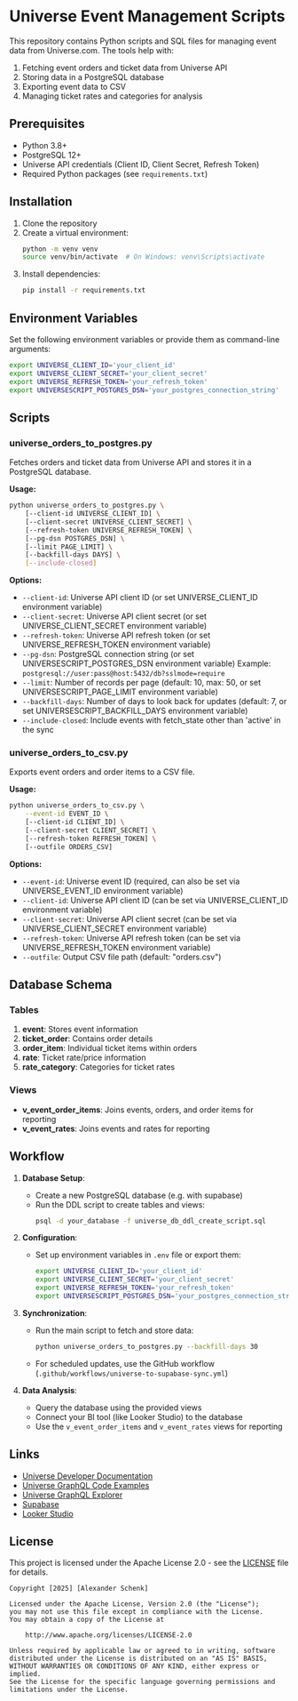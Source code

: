 # Universe Event Management Scripts

This repository contains Python scripts and SQL files for managing event data from Universe.com. The tools help with:

1. Fetching event orders and ticket data from Universe API
2. Storing data in a PostgreSQL database
3. Exporting event data to CSV
4. Managing ticket rates and categories for analysis

## Prerequisites

- Python 3.8+
- PostgreSQL 12+
- Universe API credentials (Client ID, Client Secret, Refresh Token)
- Required Python packages (see `requirements.txt`)

## Installation

1. Clone the repository
2. Create a virtual environment:
   ```bash
   python -m venv venv
   source venv/bin/activate  # On Windows: venv\Scripts\activate
   ```
3. Install dependencies:
   ```bash
   pip install -r requirements.txt
   ```

## Environment Variables

Set the following environment variables or provide them as command-line arguments:

```bash
export UNIVERSE_CLIENT_ID='your_client_id'
export UNIVERSE_CLIENT_SECRET='your_client_secret'
export UNIVERSE_REFRESH_TOKEN='your_refresh_token'
export UNIVERSESCRIPT_POSTGRES_DSN='your_postgres_connection_string'
```

## Scripts

### universe_orders_to_postgres.py

Fetches orders and ticket data from Universe API and stores it in a PostgreSQL database.

**Usage:**
```bash
python universe_orders_to_postgres.py \
    [--client-id UNIVERSE_CLIENT_ID] \
    [--client-secret UNIVERSE_CLIENT_SECRET] \
    [--refresh-token UNIVERSE_REFRESH_TOKEN] \
    [--pg-dsn POSTGRES_DSN] \
    [--limit PAGE_LIMIT] \
    [--backfill-days DAYS] \
    [--include-closed]
```

**Options:**
- `--client-id`: Universe API client ID (or set UNIVERSE_CLIENT_ID environment variable)
- `--client-secret`: Universe API client secret (or set UNIVERSE_CLIENT_SECRET environment variable)
- `--refresh-token`: Universe API refresh token (or set UNIVERSE_REFRESH_TOKEN environment variable)
- `--pg-dsn`: PostgreSQL connection string (or set UNIVERSESCRIPT_POSTGRES_DSN environment variable)
  Example: `postgresql://user:pass@host:5432/db?sslmode=require`
- `--limit`: Number of records per page (default: 10, max: 50, or set UNIVERSESCRIPT_PAGE_LIMIT environment variable)
- `--backfill-days`: Number of days to look back for updates (default: 7, or set UNIVERSESCRIPT_BACKFILL_DAYS environment variable)
- `--include-closed`: Include events with fetch_state other than 'active' in the sync

### universe_orders_to_csv.py

Exports event orders and order items to a CSV file.

**Usage:**
```bash
python universe_orders_to_csv.py \
    --event-id EVENT_ID \
    [--client-id CLIENT_ID] \
    [--client-secret CLIENT_SECRET] \
    [--refresh-token REFRESH_TOKEN] \
    [--outfile ORDERS_CSV]
```

**Options:**
- `--event-id`: Universe event ID (required, can also be set via UNIVERSE_EVENT_ID environment variable)
- `--client-id`: Universe API client ID (can be set via UNIVERSE_CLIENT_ID environment variable)
- `--client-secret`: Universe API client secret (can be set via UNIVERSE_CLIENT_SECRET environment variable)
- `--refresh-token`: Universe API refresh token (can be set via UNIVERSE_REFRESH_TOKEN environment variable)
- `--outfile`: Output CSV file path (default: "orders.csv")

## Database Schema

### Tables

1. **event**: Stores event information
2. **ticket_order**: Contains order details
3. **order_item**: Individual ticket items within orders
4. **rate**: Ticket rate/price information
5. **rate_category**: Categories for ticket rates

### Views

- **v_event_order_items**: Joins events, orders, and order items for reporting
- **v_event_rates**: Joins events and rates for reporting

## Workflow

1. **Database Setup**:
   - Create a new PostgreSQL database (e.g. with supabase)
   - Run the DDL script to create tables and views:
     ```bash
     psql -d your_database -f universe_db_ddl_create_script.sql
     ```

2. **Configuration**:
   - Set up environment variables in `.env` file or export them:
     ```bash
     export UNIVERSE_CLIENT_ID='your_client_id'
     export UNIVERSE_CLIENT_SECRET='your_client_secret'
     export UNIVERSE_REFRESH_TOKEN='your_refresh_token'
     export UNIVERSESCRIPT_POSTGRES_DSN='your_postgres_connection_string'
     ```

3. **Synchronization**:
   - Run the main script to fetch and store data:
     ```bash
     python universe_orders_to_postgres.py --backfill-days 30
     ```
   - For scheduled updates, use the GitHub workflow (`.github/workflows/universe-to-supabase-sync.yml`)

4. **Data Analysis**:
   - Query the database using the provided views
   - Connect your BI tool (like Looker Studio) to the database
   - Use the `v_event_order_items` and `v_event_rates` views for reporting

## Links

- [Universe Developer Documentation](https://developers.universe.com/docs/introduction)
- [Universe GraphQL Code Examples](https://developers.universe.com/docs/code-examples)
- [Universe GraphQL Explorer](https://www.universe.com/graphiql)
- [Supabase](https://supabase.com/)
- [Looker Studio](https://lookerstudio.google.com/)

## License

This project is licensed under the Apache License 2.0 - see the [LICENSE](LICENSE) file for details.

```
Copyright [2025] [Alexander Schenk]

Licensed under the Apache License, Version 2.0 (the "License");
you may not use this file except in compliance with the License.
You may obtain a copy of the License at

    http://www.apache.org/licenses/LICENSE-2.0

Unless required by applicable law or agreed to in writing, software
distributed under the License is distributed on an "AS IS" BASIS,
WITHOUT WARRANTIES OR CONDITIONS OF ANY KIND, either express or implied.
See the License for the specific language governing permissions and
limitations under the License.
```